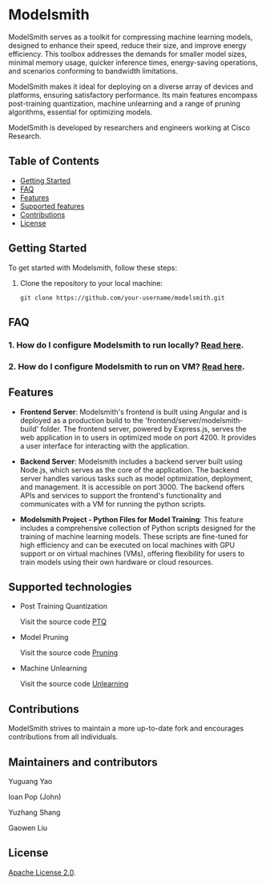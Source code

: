 # Modelsmith

ModelSmith serves as a toolkit for compressing machine learning models, designed to enhance their speed, reduce their size, and improve energy efficiency. This toolbox addresses the demands for smaller model sizes, minimal memory usage, quicker inference times, energy-saving operations, and scenarios conforming to bandwidth limitations.

ModelSmith makes it ideal for deploying on a diverse array of devices and platforms, ensuring satisfactory performance. Its main features encompass post-training quantization, machine unlearning and a range of pruning algorithms, essential for optimizing models.

ModelSmith is developed by researchers and engineers working at Cisco Research.

## Table of Contents

- [Getting Started](#getting-started)
- [FAQ](#faq)
- [Features](#features)
- [Supported features](#supported-technologies)
- [Contributions](#contributions)
- [License](#license)

## Getting Started

To get started with Modelsmith, follow these steps:

1. Clone the repository to your local machine:

   ```shell
   git clone https://github.com/your-username/modelsmith.git
   ```

## FAQ

### 1. How do I configure Modelsmith to run locally? [Read here](readme/configure-the-project-locally.md).

### 2. How do I configure Modelsmith to run on VM? [Read here](readme/configure_modelsmith_on_vm.md).

## Features

- **Frontend Server**: Modelsmith's frontend is built using Angular and is deployed as a production build to the 'frontend/server/modelsmith-build' folder. The frontend server, powered by Express.js, serves the web application in to users in optimized mode on port 4200. It provides a user interface for interacting with the application.

- **Backend Server**: Modelsmith includes a backend server built using Node.js, which serves as the core of the application. The backend server handles various tasks such as model optimization, deployment, and management. It is accessible on port 3000. The backend offers APIs and services to support the frontend's functionality and communicates with a VM for running the python scripts.

- **Modelsmith Project - Python Files for Model Training**: This feature includes a comprehensive collection of Python scripts designed for the training of machine learning models. These scripts are fine-tuned for high efficiency and can be executed on local machines with GPU support or on virtual machines (VMs), offering flexibility for users to train models using their own hardware or cloud resources.

## Supported technologies

- Post Training Quantization

  Visit the source code [PTQ](https://wwwin-github.cisco.com/gaoliu/ModelSmith/tree/master/modelsmith/examples_quant)

- Model Pruning

  Visit the source code [Pruning](https://wwwin-github.cisco.com/gaoliu/ModelSmith/tree/master/modelsmith/examples)

- Machine Unlearning

  Visit the source code [Unlearning](https://wwwin-github.cisco.com/gaoliu/ModelSmith/tree/master/modelsmith/examples_unlearning)

## Contributions

ModelSmith strives to maintain a more up-to-date fork and encourages contributions from all individuals.

## Maintainers and contributors

Yuguang Yao

Ioan Pop (John)

Yuzhang Shang

Gaowen Liu

## License

[Apache License 2.0](LICENSE.md).
